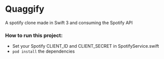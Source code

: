 # Quaggify
A spotify clone made in Swift 3 and consuming the Spotify API

### How to run this project:
- Set your Spotify CLIENT_ID and CLIENT_SECRET in SpotifyService.swift
- `pod install` the dependencies